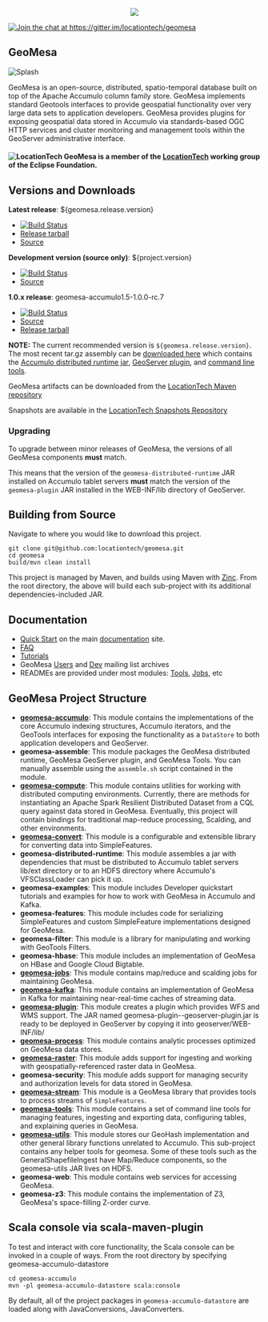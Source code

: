 <p align="center"><a href="http://geomesa.github.io"><img src="https://raw.githubusercontent.com/geomesa/geomesa.github.io/master/img/geomesa-2x.png"></img></a></p>

<a href="https://gitter.im/locationtech/geomesa?utm_source=badge&utm_medium=badge&utm_campaign=pr-badge&utm_content=badge" target="_blank"><img src="https://badges.gitter.im/Join%20Chat.svg" alt="Join the chat at https://gitter.im/locationtech/geomesa"></img></a>
## GeoMesa

![Splash](http://www.geomesa.org/img/geomesa-overview-848x250.png)

GeoMesa is an open-source, distributed, spatio-temporal database built on top of the Apache Accumulo column family store. GeoMesa implements standard Geotools interfaces to provide geospatial functionality over very large data sets to application developers.  GeoMesa provides plugins for exposing geospatial data stored in Accumulo via standards-based OGC HTTP services and cluster monitoring and management tools within the GeoServer administrative interface.  

#### ![LocationTech](https://pbs.twimg.com/profile_images/2552421256/hv2oas84tv7n3maianiq_normal.png) GeoMesa is a member of the [LocationTech](http://www.locationtech.org) working group of the Eclipse Foundation.

## Versions and Downloads

**Latest release**: ${geomesa.release.version} 
* [![Build Status](https://api.travis-ci.org/locationtech/geomesa.svg?branch=geomesa-${geomesa.release.version})](https://travis-ci.org/locationtech/geomesa) 
* [Release tarball](http://repo.locationtech.org/content/repositories/geomesa-releases/org/locationtech/geomesa/geomesa-assemble/${geomesa.release.version}/geomesa-assemble-${geomesa.release.version}-bin.tar.gz)
* [Source](https://github.com/locationtech/geomesa/archive/geomesa-${geomesa.release.version}.tar.gz)

**Development version (source only)**: ${project.version}
* [![Build Status](https://api.travis-ci.org/locationtech/geomesa.svg?branch=master)](https://travis-ci.org/locationtech/geomesa)
* [Source](https://github.com/locationtech/geomesa/archive/master.tar.gz)

**1.0.x release**: geomesa-accumulo1.5-1.0.0-rc.7 
* [![Build Status](https://travis-ci.org/locationtech/geomesa.svg?branch=accumulo1.5.x%2F1.x)](https://travis-ci.org/locationtech/geomesa) 
* [Source](https://github.com/locationtech/geomesa/releases/tag/geomesa-accumulo1.5-1.0.0-rc.7)
* [Release tarball](https://repo.locationtech.org/content/repositories/geomesa-releases/org/locationtech/geomesa/geomesa-assemble-accumulo1.5/1.0.0-rc.7/geomesa-assemble-accumulo1.5-1.0.0-rc.7-bin.tar.gz)  

<b>NOTE:</b> The current recommended version is `${geomesa.release.version}`. The most recent tar.gz assembly can be 
[downloaded here](http://repo.locationtech.org/content/repositories/geomesa-releases/org/locationtech/geomesa/geomesa-assemble/${geomesa.release.version}/geomesa-assemble-${geomesa.release.version}-bin.tar.gz) which contains the [Accumulo distributed runtime jar](geomesa-distributed-runtime), [GeoServer plugin](geomesa-plugin), and [command line tools](geomesa-tools).

GeoMesa artifacts can be downloaded from the [LocationTech Maven repository](https://repo.locationtech.org/content/repositories/geomesa-releases/)

Snapshots are available in the [LocationTech Snapshots Repository](https://repo.locationtech.org/content/repositories/geomesa-snapshots/)

### Upgrading

To upgrade between minor releases of GeoMesa, the versions of all GeoMesa components **must** match. 

This means that the version of the `geomesa-distributed-runtime` JAR installed on Accumulo tablet servers **must** match the version of the `geomesa-plugin` JAR installed in the WEB-INF/lib directory of GeoServer.

## Building from Source

Navigate to where you would like to download this project.

    git clone git@github.com:locationtech/geomesa.git
    cd geomesa
    build/mvn clean install

This project is managed by Maven, and builds using Maven with [Zinc](https://github.com/typesafehub/zinc).
From the root directory, the above will build each sub-project with its additional dependencies-included JAR.

## Documentation

* [Quick Start](http://www.geomesa.org/geomesa-quickstart/) on the main [documentation](http://www.geomesa.org/) site.
* [FAQ](http://www.geomesa.org/faq/)
* [Tutorials](http://www.geomesa.org/tutorials/)
* GeoMesa [Users](https://locationtech.org/mhonarc/lists/geomesa-users/) and [Dev](https://locationtech.org/mhonarc/lists/geomesa-dev/) mailing list archives
* READMEs are provided under most modules: [Tools](geomesa-tools), [Jobs](geomesa-jobs), etc

## GeoMesa Project Structure

* [**geomesa-accumulo**](geomesa-accumulo/geomesa-accumulo-datastore): This module contains the implementations of the core Accumulo indexing structures, Accumulo iterators, and the GeoTools interfaces for exposing the functionality as a `DataStore` to both application developers and GeoServer.
* **geomesa-assemble**: This module packages the GeoMesa distributed runtime, GeoMesa GeoServer plugin, and GeoMesa Tools. You can manually assemble using the `assemble.sh` script contained in the module.
* [**geomesa-compute**](geomesa-compute): This module contains utilities for working with distributed computing environments.  Currently, there are methods for instantiating an Apache Spark Resilient Distributed Dataset from a CQL query against data stored in GeoMesa.  Eventually, this project will contain bindings for traditional map-reduce processing, Scalding, and other environments.
* [**geomesa-convert**](geomesa-convert): This module is a configurable and extensible library for converting data into SimpleFeatures.
* **geomesa-distributed-runtime**: This module assembles a jar with dependencies that must be distributed to Accumulo tablet servers lib/ext directory or to an HDFS directory where Accumulo's VFSClassLoader can pick it up.
* **geomesa-examples**: This module includes Developer quickstart tutorials and examples for how to work with GeoMesa in Accumulo and Kafka.
* **geomesa-features**: This module includes code for serializing SimpleFeatures and custom SimpleFeature implementations designed for GeoMesa.
* **geomesa-filter**: This module is a library for manipulating and working with GeoTools Filters.
* **geomesa-hbase**: This module includes an implementation of GeoMesa on HBase and Google Cloud Bigtable.
* [**geomesa-jobs**](geomesa-jobs): This module contains map/reduce and scalding jobs for maintaining GeoMesa.
* [**geomesa-kafka**](geomesa-kafa/geomesa-kafka-datastore): This module contains an implementation of GeoMesa in Kafka for maintaining near-real-time caches of streaming data.
* [**geomesa-plugin**](geomesa-plugin): This module creates a plugin which provides WFS and WMS support.  The JAR named geomesa-plugin-<Version>-geoserver-plugin.jar is ready to be deployed in GeoServer by copying it into geoserver/WEB-INF/lib/
* [**geomesa-process**](geomesa-process): This module contains analytic processes optimized on GeoMesa data stores.
* [**geomesa-raster**](geomesa-raster): This module adds support for ingesting and working with geospatially-referenced raster data in GeoMesa.
* **geomesa-security**: This module adds support for managing security and authorization levels for data stored in GeoMesa. 
* [**geomesa-stream**](geomesa-stream): This module is a GeoMesa library that provides tools to process streams of `SimpleFeatures`.
* [**geomesa-tools**](geomesa-tools): This module contains a set of command line tools for managing features, ingesting and exporting data, configuring tables, and explaining queries in GeoMesa.
* [**geomesa-utils**](geomesa-utils): This module stores our GeoHash implementation and other general library functions unrelated to Accumulo. This sub-project contains any helper tools for geomesa.  Some of these tools such as the GeneralShapefileIngest have Map/Reduce components, so the geomesa-utils JAR lives on HDFS.
* **geomesa-web**: This module contains web services for accessing GeoMesa.
* **geomesa-z3**: This module contains the implementation of Z3, GeoMesa's space-filling Z-order curve.

## Scala console via scala-maven-plugin

To test and interact with core functionality, the Scala console can be invoked in a couple of ways.  From the root directory by specifying geomesa-accumulo-datastore 

    cd geomesa-accumulo
    mvn -pl geomesa-accumulo-datastore scala:console

By default, all of the project packages in `geomesa-accumulo-datastore` are loaded along with JavaConversions, JavaConverters.
